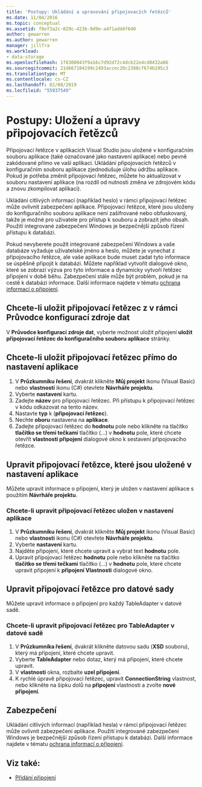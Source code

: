 ```yaml
---
title: 'Postupy: Ukládání a upravování připojovacích řetězců'
ms.date: 11/04/2016
ms.topic: conceptual
ms.assetid: f8ef3a2c-029c-423b-9d9e-a4f1add4f640
author: gewarren
ms.author: gewarren
manager: jillfra
ms.workload:
- data-storage
ms.openlocfilehash: 1f8300043f9a16c7d92d72c4dcb22e4cd0432a06
ms.sourcegitcommit: 21d667104199c2493accec20c2388cf674b195c3
ms.translationtype: MT
ms.contentlocale: cs-CZ
ms.lasthandoff: 02/08/2019
ms.locfileid: "55937549"
---
```

# <a name="how-to-save-and-edit-connection-strings"></a>Postupy: Uložení a úpravy připojovacích řetězců
Připojovací řetězce v aplikacích Visual Studio jsou uložené v konfiguračním souboru aplikace (také označované jako nastavení aplikace) nebo pevně zakódované přímo ve vaší aplikaci. Ukládání připojovacích řetězců v konfiguračním souboru aplikace zjednodušuje úlohu údržbu aplikace. Pokud je potřeba změnit připojovací řetězec, můžete ho aktualizovat v souboru nastavení aplikace (na rozdíl od nutnosti změna ve zdrojovém kódu a znovu zkompilovat aplikaci).

Ukládání citlivých informací (například heslo) v rámci připojovací řetězec může ovlivnit zabezpečení aplikace. Připojovací řetězce, které jsou uloženy do konfiguračního souboru aplikace není zašifrované nebo obfuskovaný, takže je možné pro uživatele pro přístup k souboru a zobrazit jeho obsah. Použití integrované zabezpečení Windows je bezpečnější způsob řízení přístupu k databázi.

Pokud nevyberete použít integrované zabezpečení Windows a vaše databáze vyžaduje uživatelské jméno a heslo, můžete je vynechat z připojovacího řetězce, ale vaše aplikace bude muset zadat tyto informace se úspěšně připojit k databázi. Můžete například vytvořit dialogové okno, které se zobrazí výzva pro tyto informace a dynamicky vytvoří řetězec připojení v době běhu. Zabezpečení stále může být problém, pokud je na cestě k databázi informace.
Další informace najdete v tématu [ochrana informací o připojení](/dotnet/framework/data/adonet/protecting-connection-information).

## <a name="to-save-a-connection-string-from-within-the-data-source-configuration-wizard"></a>Chcete-li uložit připojovací řetězec z v rámci Průvodce konfigurací zdroje dat
V **Průvodce konfigurací zdroje dat**, vyberte možnost uložit připojení **uložit připojovací řetězec do konfiguračního souboru aplikace** stránky.

## <a name="to-save-a-connection-string-directly-into-application-settings"></a>Chcete-li uložit připojovací řetězec přímo do nastavení aplikace
1. V **Průzkumníku řešení**, dvakrát klikněte **Můj projekt** ikonu (Visual Basic) nebo **vlastnosti** ikonu (C#) otevřete **Návrháře projektu**.
1. Vyberte **nastavení** kartu.
1. Zadejte **název** pro připojovací řetězec. Při přístupu k připojovací řetězec v kódu odkazovat na tento název.
1. Nastavte **typ** k (**připojovací řetězec**).
1. Nechte **oboru** nastavena na **aplikace**.
1. Zadejte připojovací řetězec do **hodnotu** pole nebo klikněte na tlačítko **tlačítko se třemi tečkami** tlačítko (...) v **hodnotu** pole, které chcete otevřít **vlastnosti připojení** dialogové okno k sestavení připojovacího řetězce.

## <a name="edit-connection-strings-stored-in-application-settings"></a>Upravit připojovací řetězce, které jsou uložené v nastavení aplikace
Můžete upravit informace o připojení, který je uložen v nastavení aplikace s použitím **Návrháře projektu**.

### <a name="to-edit-a-connection-string-stored-in-application-settings"></a>Chcete-li upravit připojovací řetězec uložen v nastavení aplikace
1. V **Průzkumníku řešení**, dvakrát klikněte **Můj projekt** ikonu (Visual Basic) nebo **vlastnosti** ikonu (C#) otevřete **Návrháře projektu**.
1. Vyberte **nastavení** kartu.
1. Najděte připojení, které chcete upravit a vybrat text **hodnotu** pole.
1. Upravit připojovací řetězec **hodnotu** pole nebo klikněte na tlačítko **tlačítko se třemi tečkami** tlačítko (...) v **hodnotu** pole, které chcete upravit připojení k **připojení Vlastnosti** dialogové okno.

## <a name="edit-connection-strings-for-datasets"></a>Upravit připojovací řetězce pro datové sady
Můžete upravit informace o připojení pro každý TableAdapter v datové sadě.

### <a name="to-edit-a-connection-string-for-a-tableadapter-in-a-dataset"></a>Chcete-li upravit připojovací řetězec pro TableAdapter v datové sadě
1. V **Průzkumníka řešení**, dvakrát klikněte datovou sadu (**XSD** souboru), který má připojení, které chcete upravit.
1. Vyberte **TableAdapter** nebo dotaz, který má připojení, které chcete upravit.
1. V **vlastnosti** okna, rozbalte **uzel připojení**.
1. K rychlé úpravě připojovací řetězec, upravit **ConnectionString** vlastnost, nebo klikněte na šipku dolů na **připojení** vlastnosti a zvolte **nové připojení**.

## <a name="security"></a>Zabezpečení
Ukládání citlivých informací (například hesla) v rámci připojovací řetězec může ovlivnit zabezpečení aplikace. Použití integrované zabezpečení Windows je bezpečnější způsob řízení přístupu k databázi.
Další informace najdete v tématu [ochrana informací o připojení](/dotnet/framework/data/adonet/protecting-connection-information).

## <a name="see-also"></a>Viz také:

- [Přidání připojení](../data-tools/add-new-connections.md)